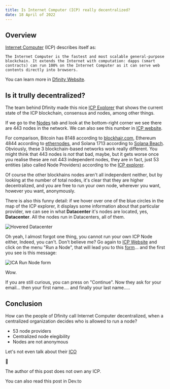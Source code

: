 ```yaml
---
title: Is Internet Computer (ICP) really decentralized?
date: 18 April of 2022
---
```


## Overview

[Internet Computer](https://internetcomputer.org/) (ICP) describes itself as:

```
The Internet Computer is the fastest and most scalable general-purpose blockchain. It extends the Internet with computation: dapps (smart contracts) can run 100% on the Internet Computer as it can serve web contents directly into browsers.
```

You can learn more in [Dfinity Website](https://dfinity.org/howitworks).

## Is it trully decentralized?

The team behind Dfinity made this nice [ICP Explorer](https://dashboard.internetcomputer.org/) that shows the current state of the ICP blockchain, consensus and nodes, among other things.

If we go to the [Nodes](https://dashboard.internetcomputer.org/nodes) tab and look at the bottom-right corner we see there are 443 nodes in the network. We can also see this number in [ICP website](https://internetcomputer.org/). 

For comparison, Bitcoin has 8148 according to [blockhair.com](https://blockchair.com/bitcoin/nodes), Ethereum 4844 according to [ethernodes](https://www.ethernodes.org/), and Solana 1713 according to [Solana Beach](https://solanabeach.io/validators). Obviously, these 3 blockchain-based networks work really different. You might think that 443 nodes is _not_ that bad, maybe, but it gets worse once you realise these are not 443 independent nodes, they are in fact, just 53 entities (also called Node Providers) according to the [ICP explorer](https://dashboard.internetcomputer.org/). 

Of course the other blockhains nodes aren't all independent neither, but by looking at the number of total nodes, it's clear that they are higher decentralized, and you are free to run your own node, wherever you want, however you want, anonymously.

There is also this funny detail: if we hover over one of the blue circles in the map of the ICP explorer, it displays some information about that particular provider, we can see in what **Datacenter** it's nodes are located, yes, **Datacenter**. All the nodes run in Datacenters, all of them.

![Hovered Datacenter](../blog/internet_computer/1_hovered_node_provider.png)

Oh yeah, I almost forgot one thing, you cannot run your own ICP Node either, Indeed, you can't. Don't believe me? Go again to [ICP Website](https://internetcomputer.org/) and click on the menu "Run a Node", that will lead you to this [form](https://internet-computer.typeform.com/to/IWl3iClx)... and the first you see is this message:

![ICA Run Node form](../blog/internet_computer/1_ica_run_node.png)

Wow.

If you are still curious, you can press on "Continue". Now they ask for your email... then your first name.... and finally your last name.....

## Conclusion

How can the people of Dfinity call Internet Computer decentralized, when a centralized organization decides who is allowed to run a node?

- 53 node providers
- Centralized node elegibility
- Nodes are not anonymous

Let's not even talk about their [ICO](https://coincodex.com/ico/internet-computer/)

🥸

The author of this post does not own any ICP.

You can also read this post in Dev.to